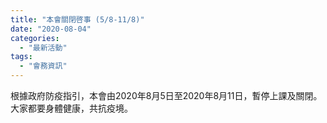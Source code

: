 ```yaml
---
title: "本會關閉啓事 (5/8-11/8)"
date: "2020-08-04"
categories: 
  - "最新活動"
tags: 
  - "會務資訊"
---
```


根據政府防疫指引，本會由2020年8月5日至2020年8月11日，暫停上課及關閉。大家都要身體健康，共抗疫境。
